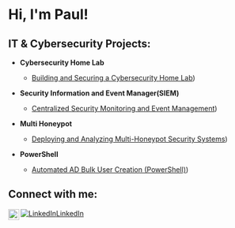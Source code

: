 <h1>Hi, I'm Paul! 

<h2> IT & Cybersecurity Projects:</h2>

- <b>Cybersecurity Home Lab</b>
  - [Building and Securing a Cybersecurity Home Lab](https://github.com/Paul5070/Cybersecurity-Home-Lab))
    
- <b>Security Information and Event Manager(SIEM)</b>
  - [Centralized Security Monitoring and Event Management](https://github.com/Paul5070/SIEM))
    
- <b>Multi Honeypot</b>
  - [Deploying and Analyzing Multi-Honeypot Security Systems](https://github.com/Paul5070/Multi-Honeypot))

- <b>PowerShell</b>
  - [Automated AD Bulk User Creation (PowerShell)](https://github.com/Paul5070/AD_BulkUser_Creation))


<h2> Connect with me:</h2>
<img align="left" alt="JoshMadakor | LinkedIn" width="22px" src="https://cdn.jsdelivr.net/npm/simple-icons@v3/icons/linkedin.svg" />

[![LinkedIn](https://www.google.com/s2/favicons?domain=linkedin.com)LinkedIn](https://www.linkedin.com/in/paul-s77)



<!--
**joshmadakor1/joshmadakor1** is a ✨ _special_ ✨ repository because its `README.md` (this file) appears on your GitHub profile.

Here are some ideas to get you started:

- 🔭 I’m currently working on ...
- 🌱 I’m currently learning ...
- 👯 I’m looking to collaborate on ...
- 🤔 I’m looking for help with ...
- 💬 Ask me about ...
- 📫 How to reach me: ...
- 😄 Pronouns: ...
- ⚡ Fun fact: ...
-->
